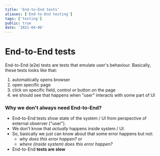 ```yaml
---
title: 'End-to-End tests'
aliases: ['End-to-End testing']
tags: ['testing']
public: true
date: '2021-04-06'
---
```


# End-to-End tests

End-to-End (e2e) tests are tests that emulate user's behaviour. Basically, these tests looks like that:

1. automatically opens browser
2. open specific page
3. click on specific field, control or button on the page
4. we should see that happens when "user" interacts with some part of UI

### Why we don't always need End-to-End?

- End-to-End tests show state of the system / UI from perspective of external observer ("user").
- We don't know that *actually* happens inside system / UI. 
- So, basically we just can know about that some error happens but not:
	- *why does this error happen?* or 
	- *where (inside system) does this error happen?*
- End-to-End **tests are slow**